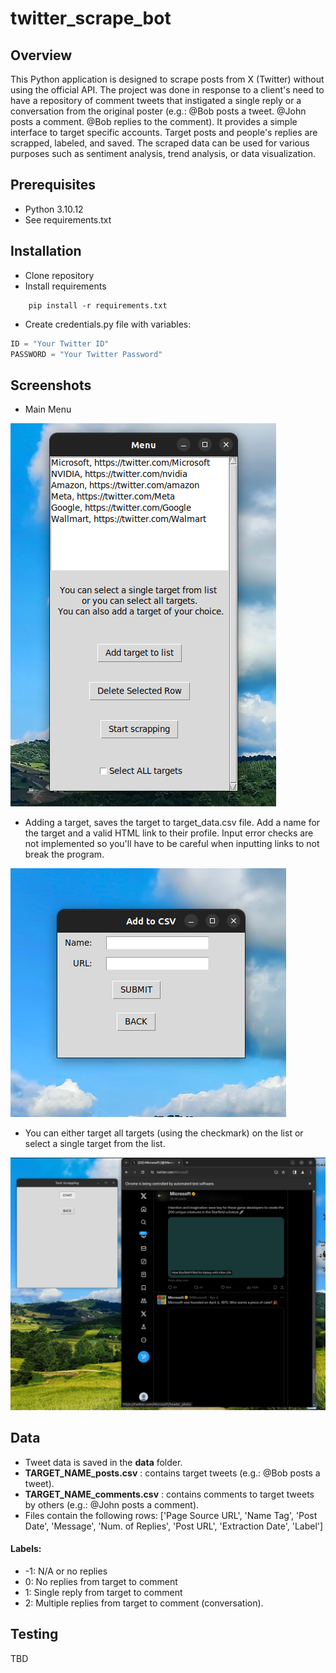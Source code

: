 # twitter_scrape_bot

## Overview

This Python application is designed to scrape posts from X (Twitter) without using the official API. The project was done in response to a client's need to have a repository of comment tweets that instigated a single reply or a conversation from the original poster (e.g.: @Bob posts a tweet. @John posts a comment. @Bob replies to the comment). It provides a simple interface to target specific accounts. Target posts and people's replies are scrapped, labeled, and saved. The scraped data can be used for various purposes such as sentiment analysis, trend analysis, or data visualization.

## Prerequisites
- Python 3.10.12
- See requirements.txt

## Installation
- Clone repository
- Install requirements
```
    pip install -r requirements.txt
```
- Create credentials.py file with variables:
```python
ID = "Your Twitter ID"
PASSWORD = "Your Twitter Password"
```
## Screenshots
- Main Menu
  
![main_menu screenshot](https://github.com/casaArseniy/twitter_scrape_bot/blob/main/readme_images/main_menu.png)

- Adding a target, saves the target to target_data.csv file. Add a name for the target and a valid HTML link to their profile. Input error checks are not implemented so you'll have to be careful when inputting links to not break the program.

  
![add_target screenshot](https://github.com/casaArseniy/twitter_scrape_bot/blob/main/readme_images/add_target.png)

- You can either target all targets (using the checkmark) on the list or select a single target from the list.
  
![start screenshot](https://github.com/casaArseniy/twitter_scrape_bot/blob/main/readme_images/start.png)

## Data
- Tweet data is saved in the **data** folder.
- **TARGET_NAME_posts.csv** : contains target tweets (e.g.: @Bob posts a tweet).
- **TARGET_NAME_comments.csv** : contains comments to target tweets by others (e.g.: @John posts a comment).
- Files contain the following rows: ['Page Source URL', 'Name Tag', 'Post Date', 'Message', 'Num. of Replies', 'Post URL', 'Extraction Date', 'Label']
  
#### Labels: 
- -1: N/A or no replies
- 0: No replies from target to comment
- 1: Single reply from target to comment
- 2: Multiple replies from target to comment (conversation).

## Testing
TBD


